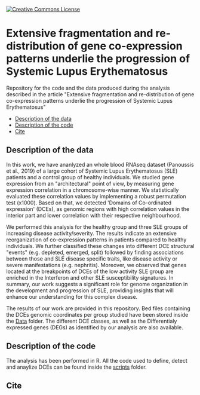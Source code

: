 [![Creative Commons License](http://i.creativecommons.org/l/by/4.0/80x15.png)](https://github.com/vntasis/SLE_spatial_gene_expression/blob/master/LICENSE)

# Extensive fragmentation and re-distribution of gene co-expression patterns underlie the progression of Systemic Lupus Erythematosus


Repository for the code and the data produced during the analysis described in the article "Extensive fragmentation and re-distribution of gene co-expression patterns underlie the progression of Systemic Lupus Erythematosus"

* [Description of the data](#description) 
* [Description of the code](#code)
* [Cite](#cite)

## Description of the data<a name="description"></a>
In this work, we have ananlyzed an whole blood RNAseq dataset 
(Panoussis et al., 2019)
of a large cohort of Systemic Lupus Erythematosus (SLE) patients and
a control group of healthy individuals. We studied gene expression 
from an "architectural" point of view, by measuring gene expression
correlation in a chromosome-wise manner. We statistically evaluated
these correlation values by implementing a robust permutation test 
(x1000). Based on that, we detected 'Domains of Co-ordinated 
expression' (DCEs), as genomic regions with high correlation values
in the interior part and lower correlation with their respective 
neighbourhood.

We performed this analysis for the healthy group and three SLE groups
of increasing disease activity/severity. The results indicate an
extensive reorganization of co-expression patterns in
patients compared to healthy individuals. We further classified these
changes into different DCE structural "events" 
(e.g. depleted, emerged, split) followed by finding associations 
between those and SLE disease specific traits, like disease activity
or severe manifestations (e.g. nephritis). 
Moreover, we observed that genes located at the breakpoints of DCEs
of the low activity SLE group are enriched in the Interferon and 
other SLE susceptibility signatures. In summary, our work suggests a
significant role for genome organization in the development and 
progression of SLE, providing insights that will enhance our 
understanding for this complex disease.  

The results of our work are provided in this repository. Bed files
containing the DCEs genomic coordinates per group studied have been
stored inside the [Data](https://github.com/vntasis/SLE_spatial_gene_expression/blob/master/Data/)
folder. The different DCE classes, as well as the Differentialy
expressed genes (DEGs) as identified by our analysis
are also available. 

## Description of the code<a name="code"></a>
The analysis has been performed in R. All the code used to define, 
detect and anaylize DCEs can be found inside the [scripts](https://github.com/vntasis/SLE_spatial_gene_expression/blob/master/scripts/)
folder.
## Cite<a name="cite"></a>
